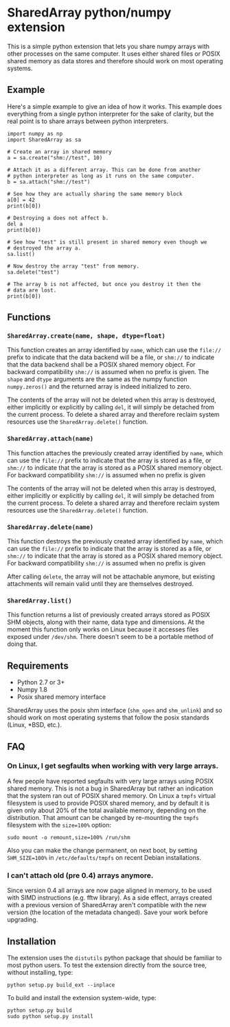 # SharedArray python/numpy extension

This is a simple python extension that lets you share numpy arrays
with other processes on the same computer. It uses either shared files
or POSIX shared memory as data stores and therefore should work on
most operating systems.

## Example

Here's a simple example to give an idea of how it works. This example
does everything from a single python interpreter for the sake of
clarity, but the real point is to share arrays between python
interpreters.

	import numpy as np
	import SharedArray as sa

	# Create an array in shared memory
	a = sa.create("shm://test", 10)

	# Attach it as a different array. This can be done from another
	# python interpreter as long as it runs on the same computer.
	b = sa.attach("shm://test")

	# See how they are actually sharing the same memory block
	a[0] = 42
	print(b[0])

	# Destroying a does not affect b.
	del a
	print(b[0])

	# See how "test" is still present in shared memory even though we
	# destroyed the array a.
	sa.list()

	# Now destroy the array "test" from memory.
	sa.delete("test")

	# The array b is not affected, but once you destroy it then the
	# data are lost.
	print(b[0])

## Functions

### `SharedArray.create(name, shape, dtype=float)`

This function creates an array identified by `name`, which can use the
`file://` prefix to indicate that the data backend will be a file, or
`shm://` to indicate that the data backend shall be a POSIX shared
memory object. For backward compatibility `shm://` is assumed when no
prefix is given. The `shape` and `dtype` arguments are the same as the
numpy function `numpy.zeros()` and the returned array is indeed
initialized to zero.

The contents of the array will not be deleted when this array is
destroyed, either implicitly or explicitly by calling `del`, it will
simply be detached from the current process.  To delete a shared array
and therefore reclaim system resources use the `SharedArray.delete()`
function.

### `SharedArray.attach(name)`

This function attaches the previously created array identified by
`name`, which can use the `file://` prefix to indicate that the array
is stored as a file, or `shm://` to indicate that the array is stored
as a POSIX shared memory object. For backward compatibility `shm://`
is assumed when no prefix is given

The contents of the array will not be deleted when this array is
destroyed, either implicitly or explicitly by calling `del`, it will
simply be detached from the current process.  To delete a shared array
and therefore reclaim system resources use the `SharedArray.delete()`
function.

### `SharedArray.delete(name)`

This function destroys the previously created array identified by
`name`, which can use the `file://` prefix to indicate that the array
is stored as a file, or `shm://` to indicate that the array is stored
as a POSIX shared memory object. For backward compatibility `shm://`
is assumed when no prefix is given

After calling `delete`, the array will not be attachable anymore, but
existing attachments will remain valid until they are themselves
destroyed.

### `SharedArray.list()`

This function returns a list of previously created arrays stored as
POSIX SHM objects, along with their name, data type and dimensions.
At the moment this function only works on Linux because it accesses
files exposed under `/dev/shm`.  There doesn't seem to be a portable
method of doing that.

## Requirements

* Python 2.7 or 3+
* Numpy 1.8
* Posix shared memory interface

SharedArray uses the posix shm interface (`shm_open` and `shm_unlink`)
and so should work on most operating systems that follow the posix
standards (Linux, *BSD, etc.).

## FAQ

### On Linux, I get segfaults when working with very large arrays.

A few people have reported segfaults with very large arrays using
POSIX shared memory. This is not a bug in SharedArray but rather an
indication that the system ran out of POSIX shared memory. On Linux a
`tmpfs` virtual filesystem is used to provide POSIX shared memory, and
by default it is given only about 20% of the total available memory,
depending on the distribution. That amount can be changed by
re-mounting the `tmpfs` filesystem with the `size=100%` option:

	sudo mount -o remount,size=100% /run/shm

Also you can make the change permanent, on next boot, by setting
`SHM_SIZE=100%` in `/etc/defaults/tmpfs` on recent Debian
installations.

### I can't attach old (pre 0.4) arrays anymore.

Since version 0.4 all arrays are now page aligned in memory, to be
used with SIMD instructions (e.g. fftw library). As a side effect,
arrays created with a previous version of SharedArray aren't
compatible with the new version (the location of the metadata
changed). Save your work before upgrading.

## Installation

The extension uses the `distutils` python package that should be
familiar to most python users. To test the extension directly from the
source tree, without installing, type:

	python setup.py build_ext --inplace

To build and install the extension system-wide, type:

	python setup.py build
	sudo python setup.py install
